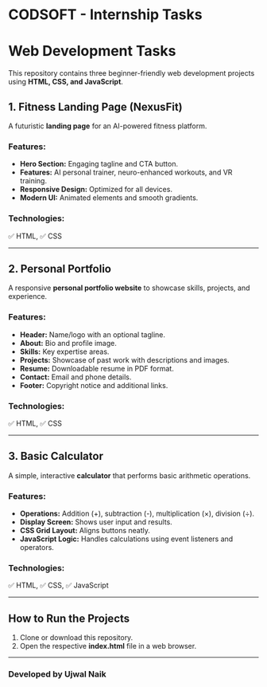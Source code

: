 # CODSOFT - Internship Tasks
# Web Development Tasks

This repository contains three beginner-friendly web development projects using **HTML, CSS, and JavaScript**.

## 1. Fitness Landing Page (NexusFit)

A futuristic **landing page** for an AI-powered fitness platform.

### Features:
- **Hero Section:** Engaging tagline and CTA button.
- **Features:** AI personal trainer, neuro-enhanced workouts, and VR training.
- **Responsive Design:** Optimized for all devices.
- **Modern UI:** Animated elements and smooth gradients.

### Technologies:  
✅ HTML, ✅ CSS  

---

## 2. Personal Portfolio

A responsive **personal portfolio website** to showcase skills, projects, and experience.

### Features:
- **Header:** Name/logo with an optional tagline.
- **About:** Bio and profile image.
- **Skills:** Key expertise areas.
- **Projects:** Showcase of past work with descriptions and images.
- **Resume:** Downloadable resume in PDF format.
- **Contact:** Email and phone details.
- **Footer:** Copyright notice and additional links.

### Technologies:  
✅ HTML, ✅ CSS  

---

## 3. Basic Calculator

A simple, interactive **calculator** that performs basic arithmetic operations.

### Features:
- **Operations:** Addition (+), subtraction (-), multiplication (×), division (÷).
- **Display Screen:** Shows user input and results.
- **CSS Grid Layout:** Aligns buttons neatly.
- **JavaScript Logic:** Handles calculations using event listeners and operators.

### Technologies:  
✅ HTML, ✅ CSS, ✅ JavaScript  

---

## How to Run the Projects

1. Clone or download this repository.  
2. Open the respective **index.html** file in a web browser.  

---
### Developed by Ujwal Naik  
